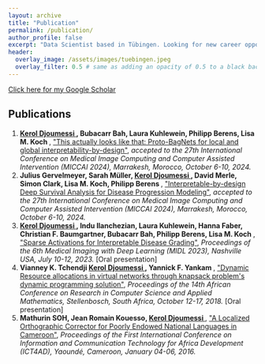 ```yaml
---
layout: archive
title: "Publication"
permalink: /publication/
author_profile: false
excerpt: "Data Scientist based in Tübingen. Looking for new career opportunities."
header:
  overlay_image: /assets/images/tuebingen.jpeg
  overlay_filter: 0.5 # same as adding an opacity of 0.5 to a black background
---
```

[Click here for my Google Scholar](https://scholar.google.com/citations?user=DsvdINYAAAAJ&hl=en)

## Publications
<ol>
<li> <b> <u> Kerol Djoumessi </u>, Bubacarr Bah, Laura Kuhlewein, Philipp Berens, Lisa M. Koch </b>, 
<a href="https://github.com/kdjoumessi/Proto-BagNets"> "This actually looks like that: Proto-BagNets for local and global interpretability-by-design"</a>,
 <i> accepted to the 27th International Conference on Medical Image Computing and Computer Assisted Intervention (MICCAI 2024), Marrakesh, Morocco, October 6-10, 2024. </i>
</li>
<li> <b> Julius Gervelmeyer, Sarah Müller, <u> Kerol Djoumessi </u>, David Merle,  Simon Clark, Lisa M. Koch, Philipp Berens </b>,
  <a href="https://conferences.miccai.org/2024/en/default.asp"> "Interpretable-by-design Deep Survival Analysis for Disease Progression Modeling"</a>,      <i> accepted to the 27th International Conference on Medical Image Computing and Computer Assisted Intervention (MICCAI 2024), Marrakesh, Morocco, October 6-10, 2024. </i>
</li>
<li>
  <b> <u> Kerol Djoumessi </u>,  Indu Ilanchezian, Laura Kuhlewein, Hanna Faber, Christian F. Baumgartner, Bubacarr Bah, Philipp Berens, Lisa M. Koch </b>,
  <a href="https://openreview.net/forum?id=us8BFTsWOq"> "Sparse Activations for Interpretable Disease Grading"</a>, 
  <i> Proceedings of the 6th Medical Imaging with Deep Learning (MIDL 2023), Nashville USA, July 10-12, 2023. </i> [Oral presentation]
</li>
<li> 
  <b> Vianney K. Tchendji <u> Kerol Djoumessi </u>,  Yannick F. Yankam </b>,
  <a href="http://www.cari-info.org/Actes-2018/p122-130.pdf"> "Dynamic Resource allocations in virtual networks through knapsack problem's dynamic programming solution"</a>, 
  <i> Proceedings of the 14th African Conference on Research in Computer Science and Applied Mathematics, Stellenbosch, South Africa, October 12-17, 2018. </i> [Oral presentation]
</li>
<li> 
  <b> Mathurin SOH, Jean Romain Kouesso, <u> Kerol Djoumessi </u> </b>,
  <a href="https://www.researchgate.net/publication/301298010_A_Localised_Orthographic_Corrector_for_Poorly_Endowed_National_Languages_in_Cameroon"> "A Localized Orthographic Corrector for Poorly Endowed National Languages in Cameroon"</a>, 
  <i> Proceedings of the First International Conference on Information and Communication Technology for Africa Development (ICT4AD), Yaoundé, Cameroon, January 04-06, 2016. </i> 
</li>
  
</ol> 




